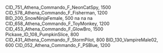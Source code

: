 CID_751_Athena_Commando_F_NeonCatSpy, 1500
 CID_578_Athena_Commando_F_Fisherman, 1200
 BID_200_SnowNinjaFemale, 500
na
na
na
CID_658_Athena_Commando_F_ToyMonkey, 1200
CID_453_Athena_Commando_F_GlowBro, 1500
Pickaxe_ID_108_PumpkinSlice, 800
CID_431_Athena_Commando_F_StormPilot, 800
BID_130_VampireMale02, 600
CID_052_Athena_Commando_F_PSBlue, 1200
